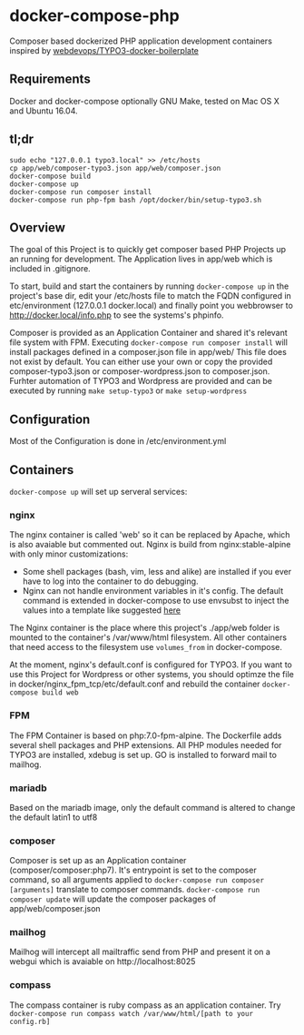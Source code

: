 # docker-compose-php

Composer based dockerized PHP application development containers inspired by   [webdevops/TYPO3-docker-boilerplate](https://github.com/webdevops/TYPO3-docker-boilerplate)

## Requirements
Docker and docker-compose optionally GNU Make, tested on Mac OS X and Ubuntu 16.04.

## tl;dr
```
sudo echo "127.0.0.1 typo3.local" >> /etc/hosts
cp app/web/composer-typo3.json app/web/composer.json
docker-compose build
docker-compose up
docker-compose run composer install
docker-compose run php-fpm bash /opt/docker/bin/setup-typo3.sh
```


## Overview

The goal of this Project is to quickly get composer based PHP Projects up an running for development. The Application lives in app/web which is included in .gitignore.

To start, build and start the containers by running ```docker-compose up``` in the project's base dir, edit your /etc/hosts file to match the FQDN configured in etc/environment (127.0.0.1 docker.local) and finally point you webbrowser to http://docker.local/info.php to see the systems's phpinfo.

Composer is provided as an Application Container and shared it's relevant file system with FPM.
Executing ```docker-compose run composer install``` will install packages defined in a composer.json file in app/web/
This file does not exist by default. You can either use your own or copy the provided composer-typo3.json or composer-wordpress.json to composer.json.
Furhter automation of TYPO3 and Wordpress are provided and can be executed by running ```make setup-typo3``` or ```make setup-wordpress```


## Configuration

Most of the Configuration is done in /etc/environment.yml

## Containers

```docker-compose up``` will set up serveral services:

### nginx

The nginx container is called 'web' so it can be replaced by Apache, which is also avaiable but commented out.
Nginx is build from nginx:stable-alpine with only minor customizations:
  * Some shell packages (bash, vim, less and alike) are installed if you ever have to log into the container to do debugging.
  * Nginx can not handle environment variables in it's config. The default command is extended in docker-compose to use envsubst to inject the values into a template like suggested [here](https://github.com/docker-library/docs/issues/496)

The Nginx container is the place where this project's ./app/web folder is mounted to the container's /var/www/html filesystem. All other containers that need access to the filesystem use ```volumes_from``` in docker-compose.

At the moment, nginx's default.conf is configured for TYPO3. If you want to use this Project for Wordpress or other systems, you should optimze the file in docker/nginx_fpm_tcp/etc/default.conf and rebuild the container ```docker-compose build web```

### FPM

The FPM Container is based on php:7.0-fpm-alpine. The Dockerfile adds several shell packages and PHP extensions. All PHP modules needed for TYPO3 are installed, xdebug is set up. GO is installed to forward mail to mailhog.

### mariadb

Based on the mariadb image, only the default command is altered to change the default latin1 to utf8


### composer

Composer is set up as an Application container (composer/composer:php7). It's entrypoint is set to the composer command, so all arguments applied to ```docker-compose run composer [arguments]``` translate to composer commands. ```docker-compose run composer update``` will update the composer packages of app/web/composer.json

### mailhog

Mailhog will intercept all mailtraffic send from PHP and present it on a webgui which is avaiable on http://localhost:8025

### compass

The compass container is ruby compass as an application container. Try ```docker-compose run compass watch /var/www/html/[path to your config.rb]```
